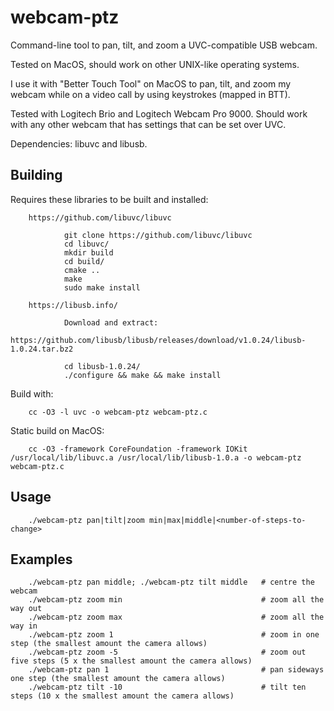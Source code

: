 # webcam-ptz
Command-line tool to pan, tilt, and zoom a UVC-compatible USB webcam.

Tested on MacOS, should work on other UNIX-like operating systems.

I use it with "Better Touch Tool" on MacOS to pan, tilt, and zoom my webcam while on a video call by using keystrokes (mapped in BTT).

Tested with Logitech Brio and Logitech Webcam Pro 9000.  Should work with any other webcam that has settings that can be set over UVC.  

Dependencies: libuvc and libusb.

## Building

Requires these libraries to be built and installed:

        https://github.com/libuvc/libuvc

                git clone https://github.com/libuvc/libuvc
                cd libuvc/
                mkdir build
                cd build/
                cmake ..
                make
                sudo make install

        https://libusb.info/

                Download and extract:
                        https://github.com/libusb/libusb/releases/download/v1.0.24/libusb-1.0.24.tar.bz2

                cd libusb-1.0.24/
                ./configure && make && make install

Build with:

        cc -O3 -l uvc -o webcam-ptz webcam-ptz.c
        
Static build on MacOS:

        cc -O3 -framework CoreFoundation -framework IOKit /usr/local/lib/libuvc.a /usr/local/lib/libusb-1.0.a -o webcam-ptz webcam-ptz.c
        
## Usage
        ./webcam-ptz pan|tilt|zoom min|max|middle|<number-of-steps-to-change>
        
## Examples

        ./webcam-ptz pan middle; ./webcam-ptz tilt middle   # centre the webcam
        ./webcam-ptz zoom min                               # zoom all the way out
        ./webcam-ptz zoom max                               # zoom all the way in
        ./webcam-ptz zoom 1                                 # zoom in one step (the smallest amount the camera allows) 
        ./webcam-ptz zoom -5                                # zoom out five steps (5 x the smallest amount the camera allows) 
        ./webcam-ptz pan 1                                  # pan sideways one step (the smallest amount the camera allows) 
        ./webcam-ptz tilt -10                               # tilt ten steps (10 x the smallest amount the camera allows) 



